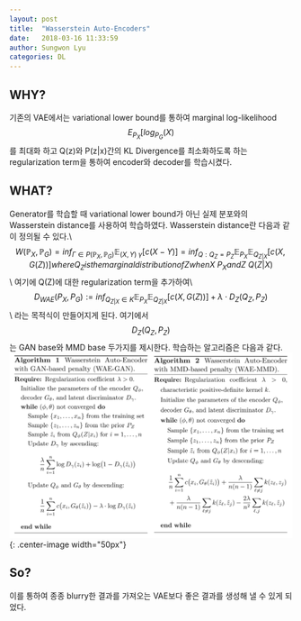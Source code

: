 ```yaml
---
layout: post
title:  "Wasserstein Auto-Encoders"
date:   2018-03-16 11:33:59
author: Sungwon Lyu
categories: DL
---
```

## WHY? 
기존의 VAE에서는 variational lower bound를 통하여 marginal log-likelihood $$E_{P_{X}}[log_{P_{G}}(X)$$를 최대화 하고 Q(z)와 P(z|x)간의 KL Divergence를 최소화하도록 하는 regularization term을 통하여 encoder와 decoder를 학습시켰다. 

## WHAT?
Generator를 학습할 때 variational lower bound가 아닌 실제 분포와의 Wasserstein distance를 사용하여 학습하였다. Wasserstein distance란 다음과 같이 정의될 수 있다.\\
$$W(\mathbb{P}_{X}, \mathbb{P}_{G}) = inf_{\Gamma \in P(\mathbb{P}_{X}, \mathbb{P}_{G})} \mathbb{E}_{(X,Y)~\gamma} [c(X - Y)] = inf_{Q: Q_{Z} = P_{Z}}\mathbb{E}_{P_{X}}\mathbb{E}_{Q_{Z|X}}[c(X,G(Z))] where Q_{Z} is the marginal distribution of Z when X ~ P_X and Z ~ Q(Z|X)$$\\
여기에 Q(Z)에 대한 regularization term을 추가하여\\
$$D_{WAE}(P_X, P_G) := inf_{Q_{Z|X} \in K}\mathbb{E}_{P_{X}}\mathbb{E}_{Q_{Z|X}}[c(X,G(Z))] + \lambda \cdot D_Z(Q_Z, P_Z)$$\\
라는 목적식이 만들어지게 된다. 여기에서 $$D_Z(Q_Z, P_Z)$$는 GAN base와 MMD base 두가지를 제시한다. 학습하는 알고리즘은 다음과 같다. 
![img](/assets/images/wae.png){: .center-image width="50px"}

## So?
이를 통하여 종종 blurry한 결과를 가져오는 VAE보다 좋은 결과를 생성해 낼 수 있게 되었다. 